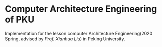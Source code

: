 # Computer Architecture Engineering of PKU

Implementation for the lesson computer Architecture Engineering(2020 Spring, advised by *Prof. Xianhua Liu*) in Peking University.